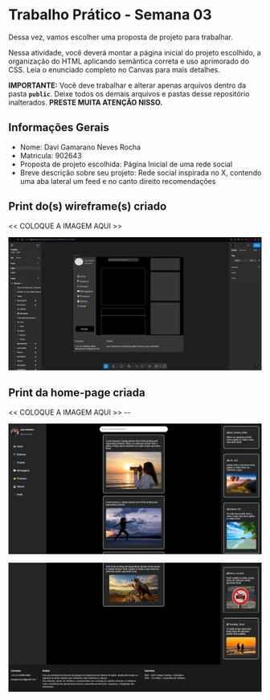 # Trabalho Prático - Semana 03

Dessa vez, vamos escolher uma proposta de projeto para trabalhar.

Nessa atividade, você deverá montar a página inicial do projeto escolhido, a organização do HTML aplicando semântica correta e uso aprimorado do CSS. Leia o enunciado completo no Canvas para mais detalhes.

**IMPORTANTE:** Você deve trabalhar e alterar apenas arquivos dentro da pasta **`public`**. Deixe todos os demais arquivos e pastas desse repositório inalterados. **PRESTE MUITA ATENÇÃO NISSO.**

## Informações Gerais

- Nome: Davi Gamarano Neves Rocha
- Matricula: 902643
- Proposta de projeto escolhida: Página Inicial de uma rede social
- Breve descrição sobre seu projeto: Rede social inspirada no X, contendo uma aba lateral um feed e no canto direito recomendações

## Print do(s) wireframe(s) criado

<<  COLOQUE A IMAGEM AQUI >>

![Print do wireframe](public/img/wireframe.png)

## Print da home-page criada

<<  COLOQUE A IMAGEM AQUI >> --

![Print parte 1](public/img/print1.png)

![Print parte 2](public/img/print2.png)